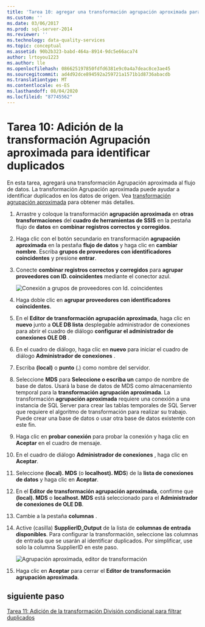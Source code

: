 ```yaml
---
title: 'Tarea 10: agregar una transformación agrupación aproximada para identificar duplicados | Microsoft Docs'
ms.custom: ''
ms.date: 03/06/2017
ms.prod: sql-server-2014
ms.reviewer: ''
ms.technology: data-quality-services
ms.topic: conceptual
ms.assetid: 90b2b323-babd-464a-8914-9dc5e66aca74
author: lrtoyou1223
ms.author: lle
ms.openlocfilehash: 086625197850fdfd6381e9c0a4a7deac8ce3ae45
ms.sourcegitcommit: ad4d92dce894592a259721a1571b1d8736abacdb
ms.translationtype: MT
ms.contentlocale: es-ES
ms.lasthandoff: 08/04/2020
ms.locfileid: "87745562"
---
```

# <a name="task-10-adding-fuzzy-group-transform-to-identify-duplicates"></a>Tarea 10: Adición de la transformación Agrupación aproximada para identificar duplicados
  En esta tarea, agregará una transformación Agrupación aproximada al flujo de datos. La transformación Agrupación aproximada puede ayudar a identificar duplicados en los datos de origen. Vea [transformación agrupación aproximada](../integration-services/data-flow/transformations/fuzzy-grouping-transformation.md) para obtener más detalles.  
  
1.  Arrastre y coloque la transformación **agrupación aproximada** en **otras transformaciones** del **cuadro de herramientas de SSIS** en la pestaña flujo de **datos** en **combinar registros correctos y corregidos**.  
  
2.  Haga clic con el botón secundario en transformación **agrupación aproximada** en la pestaña **flujo de datos** y haga clic en **cambiar nombre**. Escriba **grupos de proveedores con identificadores coincidentes** y presione **entrar**.  
  
3.  Conecte **combinar registros correctos y corregidos** para **agrupar proveedores con ID. coincidentes** mediante el conector azul.  
  
     ![Conexión a grupos de proveedores con Id. coincidentes](../../2014/tutorials/media/et-addingfgttoidentifyduplicates-01.jpg "Conexión a grupos de proveedores con Id. coincidentes")  
  
4.  Haga doble clic en **agrupar proveedores con identificadores coincidentes**.  
  
5.  En el **Editor de transformación agrupación aproximada**, haga clic en **nuevo** junto a **OLE DB lista** desplegable administrador de conexiones para abrir el cuadro de diálogo **configurar el administrador de conexiones OLE DB** .  
  
6.  En el cuadro de diálogo, haga clic en **nuevo** para iniciar el cuadro de diálogo **Administrador de conexiones** .  
  
7.  Escriba **(local)** o **punto** (.) como nombre del servidor.  
  
8.  Seleccione **MDS** para **Seleccione o escriba un** campo de nombre de base de datos. Usará la base de datos de MDS como almacenamiento temporal para la **transformación agrupación aproximada**. La transformación **agrupación aproximada** requiere una conexión a una instancia de SQL Server para crear las tablas temporales de SQL Server que requiere el algoritmo de transformación para realizar su trabajo. Puede crear una base de datos o usar otra base de datos existente con este fin.  
  
9. Haga clic en **probar conexión** para probar la conexión y haga clic en **Aceptar** en el cuadro de mensaje.  
  
10. En el cuadro de diálogo **Administrador de conexiones** , haga clic en **Aceptar**.  
  
11. Seleccione **(local). MDS** (o **localhost). MDS**) de la **lista de conexiones de datos** y haga clic en **Aceptar**.  
  
12. En el **Editor de transformación agrupación aproximada**, confirme que **(local). MDS** o **localhost. MDS** está seleccionado para el **Administrador de conexiones de OLE DB**.  
  
13. Cambie a la pestaña **columnas** .  
  
14. Active (casilla) **SupplierID_Output** de la lista de **columnas de entrada disponibles**. Para configurar la transformación, seleccione las columnas de entrada que se usarán al identificar duplicados. Por simplificar, use solo la columna SupplierID en este paso.  
  
     ![Agrupación aproximada, editor de transformación](../../2014/tutorials/media/et-addingfgttoidentifyduplicates-02.jpg "Agrupación aproximada, editor de transformación")  
  
15. Haga clic en **Aceptar** para cerrar el **Editor de transformación agrupación aproximada**.  
  
## <a name="next-step"></a>siguiente paso  
 [Tarea 11: Adición de la transformación División condicional para filtrar duplicados](../../2014/tutorials/task-11-adding-conditional-split-transform-to-filter-duplicates.md)  
  
  
